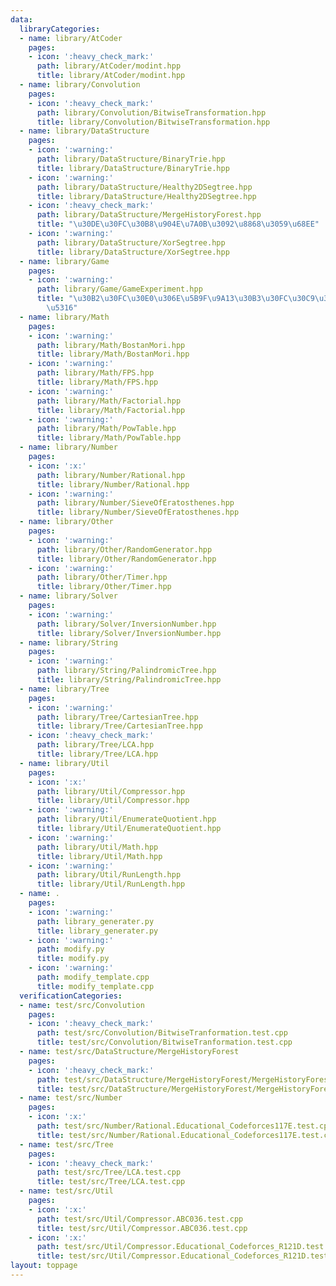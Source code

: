 ```yaml
---
data:
  libraryCategories:
  - name: library/AtCoder
    pages:
    - icon: ':heavy_check_mark:'
      path: library/AtCoder/modint.hpp
      title: library/AtCoder/modint.hpp
  - name: library/Convolution
    pages:
    - icon: ':heavy_check_mark:'
      path: library/Convolution/BitwiseTransformation.hpp
      title: library/Convolution/BitwiseTransformation.hpp
  - name: library/DataStructure
    pages:
    - icon: ':warning:'
      path: library/DataStructure/BinaryTrie.hpp
      title: library/DataStructure/BinaryTrie.hpp
    - icon: ':warning:'
      path: library/DataStructure/Healthy2DSegtree.hpp
      title: library/DataStructure/Healthy2DSegtree.hpp
    - icon: ':heavy_check_mark:'
      path: library/DataStructure/MergeHistoryForest.hpp
      title: "\u30DE\u30FC\u30B8\u904E\u7A0B\u3092\u8868\u3059\u68EE"
    - icon: ':warning:'
      path: library/DataStructure/XorSegtree.hpp
      title: library/DataStructure/XorSegtree.hpp
  - name: library/Game
    pages:
    - icon: ':warning:'
      path: library/Game/GameExperiment.hpp
      title: "\u30B2\u30FC\u30E0\u306E\u5B9F\u9A13\u30B3\u30FC\u30C9\u306E\u7C21\u7565\
        \u5316"
  - name: library/Math
    pages:
    - icon: ':warning:'
      path: library/Math/BostanMori.hpp
      title: library/Math/BostanMori.hpp
    - icon: ':warning:'
      path: library/Math/FPS.hpp
      title: library/Math/FPS.hpp
    - icon: ':warning:'
      path: library/Math/Factorial.hpp
      title: library/Math/Factorial.hpp
    - icon: ':warning:'
      path: library/Math/PowTable.hpp
      title: library/Math/PowTable.hpp
  - name: library/Number
    pages:
    - icon: ':x:'
      path: library/Number/Rational.hpp
      title: library/Number/Rational.hpp
    - icon: ':warning:'
      path: library/Number/SieveOfEratosthenes.hpp
      title: library/Number/SieveOfEratosthenes.hpp
  - name: library/Other
    pages:
    - icon: ':warning:'
      path: library/Other/RandomGenerator.hpp
      title: library/Other/RandomGenerator.hpp
    - icon: ':warning:'
      path: library/Other/Timer.hpp
      title: library/Other/Timer.hpp
  - name: library/Solver
    pages:
    - icon: ':warning:'
      path: library/Solver/InversionNumber.hpp
      title: library/Solver/InversionNumber.hpp
  - name: library/String
    pages:
    - icon: ':warning:'
      path: library/String/PalindromicTree.hpp
      title: library/String/PalindromicTree.hpp
  - name: library/Tree
    pages:
    - icon: ':warning:'
      path: library/Tree/CartesianTree.hpp
      title: library/Tree/CartesianTree.hpp
    - icon: ':heavy_check_mark:'
      path: library/Tree/LCA.hpp
      title: library/Tree/LCA.hpp
  - name: library/Util
    pages:
    - icon: ':x:'
      path: library/Util/Compressor.hpp
      title: library/Util/Compressor.hpp
    - icon: ':warning:'
      path: library/Util/EnumerateQuotient.hpp
      title: library/Util/EnumerateQuotient.hpp
    - icon: ':warning:'
      path: library/Util/Math.hpp
      title: library/Util/Math.hpp
    - icon: ':warning:'
      path: library/Util/RunLength.hpp
      title: library/Util/RunLength.hpp
  - name: .
    pages:
    - icon: ':warning:'
      path: library_generater.py
      title: library_generater.py
    - icon: ':warning:'
      path: modify.py
      title: modify.py
    - icon: ':warning:'
      path: modify_template.cpp
      title: modify_template.cpp
  verificationCategories:
  - name: test/src/Convolution
    pages:
    - icon: ':heavy_check_mark:'
      path: test/src/Convolution/BitwiseTranformation.test.cpp
      title: test/src/Convolution/BitwiseTranformation.test.cpp
  - name: test/src/DataStructure/MergeHistoryForest
    pages:
    - icon: ':heavy_check_mark:'
      path: test/src/DataStructure/MergeHistoryForest/MergeHistoryForest.test.cpp
      title: test/src/DataStructure/MergeHistoryForest/MergeHistoryForest.test.cpp
  - name: test/src/Number
    pages:
    - icon: ':x:'
      path: test/src/Number/Rational.Educational_Codeforces117E.test.cpp
      title: test/src/Number/Rational.Educational_Codeforces117E.test.cpp
  - name: test/src/Tree
    pages:
    - icon: ':heavy_check_mark:'
      path: test/src/Tree/LCA.test.cpp
      title: test/src/Tree/LCA.test.cpp
  - name: test/src/Util
    pages:
    - icon: ':x:'
      path: test/src/Util/Compressor.ABC036.test.cpp
      title: test/src/Util/Compressor.ABC036.test.cpp
    - icon: ':x:'
      path: test/src/Util/Compressor.Educational_Codeforces_R121D.test.cpp
      title: test/src/Util/Compressor.Educational_Codeforces_R121D.test.cpp
layout: toppage
---
```


